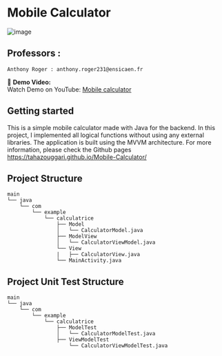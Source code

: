 # Mobile Calculator


![image](https://github.com/user-attachments/assets/45c31981-f876-4b07-8524-753cc9a39c32)



## Professors :

    Anthony Roger : anthony.roger231@ensicaen.fr




🎥 **Demo Video:**  
Watch Demo on YouTube: [Mobile calculator](https://youtu.be/XK90VTr1m18)



## Getting started

This is a simple mobile calculator made with Java for the backend. In this project, I implemented all logical functions without using any external libraries. The application is built using the MVVM architecture. For more information, please check the Github pages https://tahazouggari.github.io/Mobile-Calculator/


## Project Structure 
 

```
main
└── java
    └── com
        └── example
            └── calculatrice
                ├── Model
                │   └── CalculatorModel.java
                ├── ModelView
                │   └── CalculatorViewModel.java
                └── View
                |   ├── CalculatorView.java
                └── MainActivity.java
```


## Project Unit Test Structure 
 

```
main
└── java
    └── com
        └── example
            └── calculatrice
                ├── ModelTest
                │   └── CalculatorModelTest.java
                ├── ViewModelTest
                    └── CalculatorViewModelTest.java
```
